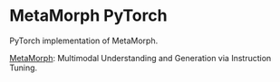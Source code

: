# MetaMorph PyTorch

PyTorch implementation of MetaMorph.

[MetaMorph](https://arxiv.org/abs/2412.14164): Multimodal Understanding and Generation via Instruction Tuning.

